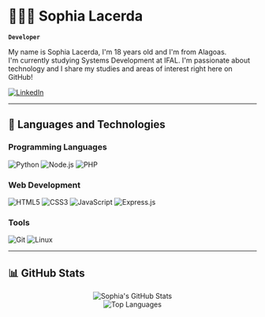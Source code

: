 # 👩🏽‍💻 Sophia Lacerda

**`Developer`**

My name is Sophia Lacerda, I'm 18 years old and I'm from Alagoas.  
I'm currently studying Systems Development at IFAL. I'm passionate about technology and I share my studies and areas of interest right here on GitHub!  

[![LinkedIn](https://img.shields.io/badge/LinkedIn-0A66C2.svg?style=for-the-badge&logo=LinkedIn&logoColor=white)](https://www.linkedin.com/in/sophia-lacerda-buarque-magalh%C3%A3es-1660ab370/)

---

## 🤖 Languages and Technologies

### Programming Languages
![Python](https://img.shields.io/badge/Python-3776AB?style=for-the-badge&logo=python&logoColor=white) ![Node.js](https://img.shields.io/badge/Node.js-339933?style=for-the-badge&logo=node.js&logoColor=white) ![PHP](https://img.shields.io/badge/PHP-777BB4?style=for-the-badge&logo=php&logoColor=white)

### Web Development
![HTML5](https://img.shields.io/badge/HTML5-E34F26?style=for-the-badge&logo=html5&logoColor=white) ![CSS3](https://img.shields.io/badge/CSS3-1572B6?style=for-the-badge&logo=css3&logoColor=white) ![JavaScript](https://img.shields.io/badge/JavaScript-F7DF1E?style=for-the-badge&logo=javascript&logoColor=black) ![Express.js](https://img.shields.io/badge/Express.js-000000?style=for-the-badge&logo=express&logoColor=white)  

### Tools 
![Git](https://img.shields.io/badge/Git-F05032?style=for-the-badge&logo=git&logoColor=white) ![Linux](https://img.shields.io/badge/Linux-FCC624?style=for-the-badge&logo=linux&logoColor=black)

---

## 📊 GitHub Stats

<div align="center">

![Sophia's GitHub Stats](https://github-readme-stats.vercel.app/api?username=soophiiaaa&show_icons=true&theme=tokyonight)  
![Top Languages](https://github-readme-stats.vercel.app/api/top-langs/?username=soophiiaaa&theme=tokyonight&layout=compact)

</div>

